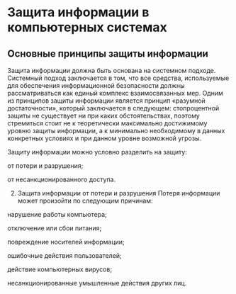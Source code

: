 # Защита информации в компьютерных системах
## Основные принципы защиты информации
Защита информации должна быть основана на системном подходе. Системный подход заключается в том, что все средства, используемые для обеспечения информационной безопасности должны рассматриваться как единый комплекс взаимосвязанных мер. Одним из принципов защиты информации является принцип «разумной достаточности», который заключается в следующем: стопроцентной защиты не существует ни при каких обстоятельствах, поэтому стремиться стоит не к теоретически максимально достижимому уровню защиты информации, а к минимально необходимому в данных конкретных условиях и при данном уровне возможной угрозы.

Защиту информации можно условно разделить на защиту:

от потери и разрушения;

от несанкционированного доступа.

2. Защита информации от потери и разрушения
Потеря информации может произойти по следующим причинам:

нарушение работы компьютера;

отключение или сбои питания;

повреждение носителей информации;

ошибочные действия пользователей;

действие компьютерных вирусов;

несанкционированные умышленные действия других лиц.
